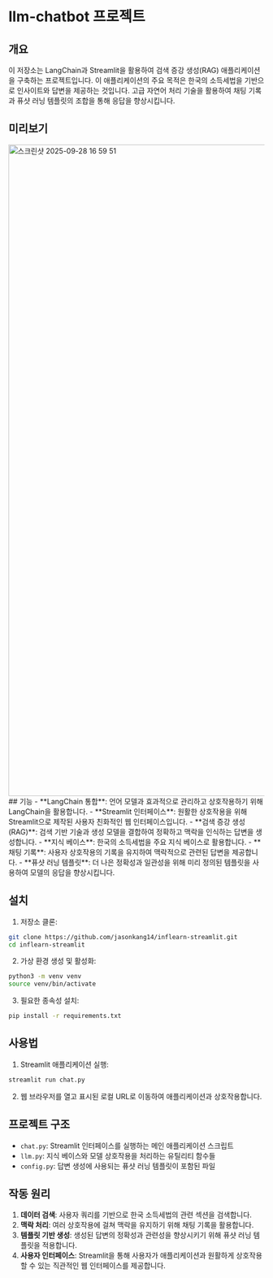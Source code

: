 # llm-chatbot 프로젝트

## 개요
이 저장소는 LangChain과 Streamlit을 활용하여 검색 증강 생성(RAG) 애플리케이션을 구축하는 프로젝트입니다. 이 애플리케이션의 주요 목적은 한국의 소득세법을 기반으로 인사이트와 답변을 제공하는 것입니다. 고급 자연어 처리 기술을 활용하여 채팅 기록과 퓨샷 러닝 템플릿의 조합을 통해 응답을 향상시킵니다.

## 미리보기 
<img width="899" height="1283" alt="스크린샷 2025-09-28 16 59 51" src="https://github.com/user-attachments/assets/d3040afe-a448-41e2-9939-36a3aa36cc2e" />
## 기능
- **LangChain 통합**: 언어 모델과 효과적으로 관리하고 상호작용하기 위해 LangChain을 활용합니다.
- **Streamlit 인터페이스**: 원활한 상호작용을 위해 Streamlit으로 제작된 사용자 친화적인 웹 인터페이스입니다.
- **검색 증강 생성(RAG)**: 검색 기반 기술과 생성 모델을 결합하여 정확하고 맥락을 인식하는 답변을 생성합니다.
- **지식 베이스**: 한국의 소득세법을 주요 지식 베이스로 활용합니다.
- **채팅 기록**: 사용자 상호작용의 기록을 유지하여 맥락적으로 관련된 답변을 제공합니다.
- **퓨샷 러닝 템플릿**: 더 나은 정확성과 일관성을 위해 미리 정의된 템플릿을 사용하여 모델의 응답을 향상시킵니다.

## 설치
1. 저장소 클론:
```bash
git clone https://github.com/jasonkang14/inflearn-streamlit.git
cd inflearn-streamlit
```

2. 가상 환경 생성 및 활성화:
```bash
python3 -m venv venv
source venv/bin/activate
```

3. 필요한 종속성 설치:
```bash
pip install -r requirements.txt
```

## 사용법
1. Streamlit 애플리케이션 실행:
```bash
streamlit run chat.py
```

2. 웹 브라우저를 열고 표시된 로컬 URL로 이동하여 애플리케이션과 상호작용합니다.

## 프로젝트 구조
- `chat.py`: Streamlit 인터페이스를 실행하는 메인 애플리케이션 스크립트
- `llm.py`: 지식 베이스와 모델 상호작용을 처리하는 유틸리티 함수들
- `config.py`: 답변 생성에 사용되는 퓨샷 러닝 템플릿이 포함된 파일

## 작동 원리
1. **데이터 검색**: 사용자 쿼리를 기반으로 한국 소득세법의 관련 섹션을 검색합니다.
2. **맥락 처리**: 여러 상호작용에 걸쳐 맥락을 유지하기 위해 채팅 기록을 활용합니다.
3. **템플릿 기반 생성**: 생성된 답변의 정확성과 관련성을 향상시키기 위해 퓨샷 러닝 템플릿을 적용합니다.
4. **사용자 인터페이스**: Streamlit을 통해 사용자가 애플리케이션과 원활하게 상호작용할 수 있는 직관적인 웹 인터페이스를 제공합니다.



